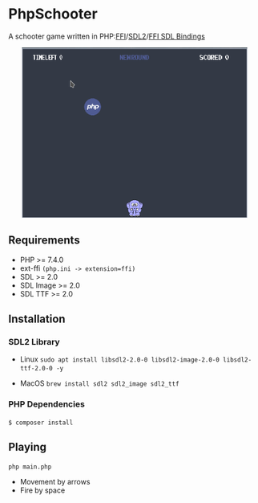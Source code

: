# PhpSchooter

A schooter game written in PHP:[FFI](https://www.php.net/manual/en/class.ffi.php)/[SDL2](https://www.libsdl.org/)/[FFI SDL Bindings](https://github.com/SerafimArts/ffi-sdl)

<p align="center">
    <img src="doc/phpschooter.gif?raw=true" width="450" alt="Php schooter screenshot">
</p>

## Requirements

- PHP >= 7.4.0
- ext-ffi `(php.ini -> extension=ffi)`
- SDL >= 2.0
- SDL Image >= 2.0
- SDL TTF >= 2.0

## Installation

### SDL2 Library
- Linux
`sudo apt install libsdl2-2.0-0 libsdl2-image-2.0-0 libsdl2-ttf-2.0-0 -y`

- MacOS
`brew install sdl2 sdl2_image sdl2_ttf`

### PHP Dependencies 
`$ composer install`

## Playing
`php main.php`

- Movement by arrows
- Fire by space

